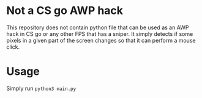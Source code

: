 # Not a CS go AWP hack 

This repository does not contain python file that can be used as an AWP hack in CS go or any other FPS that has a sniper.
It simply detects if some pixels in a given part of the screen changes so that it can perform a mouse click.

# Usage

Simply run
```python3 main.py```
